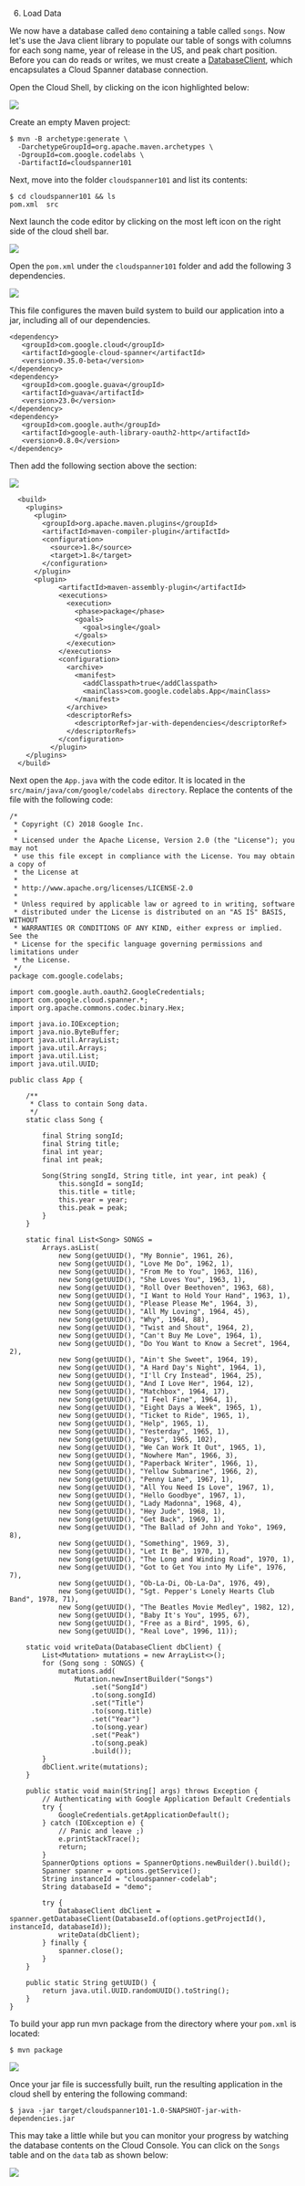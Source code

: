 6. Load Data

We now have a database called `demo` containing a table called `songs`. Now let's use the Java client library to populate our table of songs with columns for each song name, year of release in the US, and peak chart position. Before you can do reads or writes, we must create a [DatabaseClient](http://googlecloudplatform.github.io/google-cloud-java/latest/apidocs/com/google/cloud/spanner/DatabaseClient.html), which encapsulates a Cloud Spanner database connection.

Open the Cloud Shell, by clicking on the icon highlighted below:

![](https://codelabs.developers.google.com/codelabs/cloud-spanner-first-steps-java/img/5f575154c1e91396.png)

Create an empty Maven project:

```
$ mvn -B archetype:generate \
  -DarchetypeGroupId=org.apache.maven.archetypes \
  -DgroupId=com.google.codelabs \
  -DartifactId=cloudspanner101
```

Next, move into the folder `cloudspanner101` and list its contents:

```
$ cd cloudspanner101 && ls
pom.xml  src
```

Next launch the code editor by clicking on the most left icon on the right side of the cloud shell bar.

![](https://codelabs.developers.google.com/codelabs/cloud-spanner-first-steps-java/img/f35d0781c2a73cf0.png)

Open the `pom.xml` under the `cloudspanner101` folder and add the following 3 dependencies.

![](https://codelabs.developers.google.com/codelabs/cloud-spanner-first-steps-java/img/959419e9547f91e1.png)

This file configures the maven build system to build our application into a jar, including all of our dependencies.

```
<dependency>
   <groupId>com.google.cloud</groupId>
   <artifactId>google-cloud-spanner</artifactId>
   <version>0.35.0-beta</version>
</dependency>
<dependency>
   <groupId>com.google.guava</groupId>
   <artifactId>guava</artifactId>
   <version>23.0</version>
</dependency>
<dependency>
   <groupId>com.google.auth</groupId>
   <artifactId>google-auth-library-oauth2-http</artifactId>
   <version>0.8.0</version>
</dependency>
```

Then add the following <build> section above the <dependencies> section:

![](https://codelabs.developers.google.com/codelabs/cloud-spanner-first-steps-java/img/bf033cdb6832a658.png)

```
  <build>
    <plugins>
      <plugin>
        <groupId>org.apache.maven.plugins</groupId>
        <artifactId>maven-compiler-plugin</artifactId>
        <configuration>
          <source>1.8</source>
          <target>1.8</target>
        </configuration>
      </plugin>
      <plugin>
            <artifactId>maven-assembly-plugin</artifactId>
            <executions>
              <execution>
                <phase>package</phase>
                <goals>
                  <goal>single</goal>
                </goals>
              </execution>
            </executions>
            <configuration>
              <archive>
                <manifest>
                  <addClasspath>true</addClasspath>
                  <mainClass>com.google.codelabs.App</mainClass>
                </manifest>
              </archive>
              <descriptorRefs>
                <descriptorRef>jar-with-dependencies</descriptorRef>
              </descriptorRefs>
            </configuration>
          </plugin> 
    </plugins>
  </build>
```

Next open the `App.java` with the code editor. It is located in the `src/main/java/com/google/codelabs directory`. Replace the contents of the file with the following code:

```
/*
 * Copyright (C) 2018 Google Inc.
 *
 * Licensed under the Apache License, Version 2.0 (the "License"); you may not
 * use this file except in compliance with the License. You may obtain a copy of
 * the License at
 *
 * http://www.apache.org/licenses/LICENSE-2.0
 *
 * Unless required by applicable law or agreed to in writing, software
 * distributed under the License is distributed on an "AS IS" BASIS, WITHOUT
 * WARRANTIES OR CONDITIONS OF ANY KIND, either express or implied. See the
 * License for the specific language governing permissions and limitations under
 * the License.
 */
package com.google.codelabs;

import com.google.auth.oauth2.GoogleCredentials;
import com.google.cloud.spanner.*;
import org.apache.commons.codec.binary.Hex;

import java.io.IOException;
import java.nio.ByteBuffer;
import java.util.ArrayList;
import java.util.Arrays;
import java.util.List;
import java.util.UUID;

public class App {

    /**
     * Class to contain Song data.
     */
    static class Song {

        final String songId;
        final String title;
        final int year;
        final int peak;

        Song(String songId, String title, int year, int peak) {
            this.songId = songId;
            this.title = title;
            this.year = year;
            this.peak = peak;
        }
    }

    static final List<Song> SONGS =
        Arrays.asList(
            new Song(getUUID(), "My Bonnie", 1961, 26),
            new Song(getUUID(), "Love Me Do", 1962, 1),
            new Song(getUUID(), "From Me to You", 1963, 116),
            new Song(getUUID(), "She Loves You", 1963, 1),
            new Song(getUUID(), "Roll Over Beethoven", 1963, 68),
            new Song(getUUID(), "I Want to Hold Your Hand", 1963, 1),
            new Song(getUUID(), "Please Please Me", 1964, 3),
            new Song(getUUID(), "All My Loving", 1964, 45),
            new Song(getUUID(), "Why", 1964, 88),
            new Song(getUUID(), "Twist and Shout", 1964, 2),
            new Song(getUUID(), "Can't Buy Me Love", 1964, 1),
            new Song(getUUID(), "Do You Want to Know a Secret", 1964, 2),
            new Song(getUUID(), "Ain't She Sweet", 1964, 19),
            new Song(getUUID(), "A Hard Day's Night", 1964, 1),
            new Song(getUUID(), "I'll Cry Instead", 1964, 25),
            new Song(getUUID(), "And I Love Her", 1964, 12),
            new Song(getUUID(), "Matchbox", 1964, 17),
            new Song(getUUID(), "I Feel Fine", 1964, 1),
            new Song(getUUID(), "Eight Days a Week", 1965, 1),
            new Song(getUUID(), "Ticket to Ride", 1965, 1),
            new Song(getUUID(), "Help", 1965, 1),
            new Song(getUUID(), "Yesterday", 1965, 1),
            new Song(getUUID(), "Boys", 1965, 102),
            new Song(getUUID(), "We Can Work It Out", 1965, 1),
            new Song(getUUID(), "Nowhere Man", 1966, 3),
            new Song(getUUID(), "Paperback Writer", 1966, 1),
            new Song(getUUID(), "Yellow Submarine", 1966, 2),
            new Song(getUUID(), "Penny Lane", 1967, 1),
            new Song(getUUID(), "All You Need Is Love", 1967, 1),
            new Song(getUUID(), "Hello Goodbye", 1967, 1),
            new Song(getUUID(), "Lady Madonna", 1968, 4),
            new Song(getUUID(), "Hey Jude", 1968, 1),
            new Song(getUUID(), "Get Back", 1969, 1),
            new Song(getUUID(), "The Ballad of John and Yoko", 1969, 8),
            new Song(getUUID(), "Something", 1969, 3),
            new Song(getUUID(), "Let It Be", 1970, 1),
            new Song(getUUID(), "The Long and Winding Road", 1970, 1),
            new Song(getUUID(), "Got to Get You into My Life", 1976, 7),
            new Song(getUUID(), "Ob-La-Di, Ob-La-Da", 1976, 49),
            new Song(getUUID(), "Sgt. Pepper's Lonely Hearts Club Band", 1978, 71),
            new Song(getUUID(), "The Beatles Movie Medley", 1982, 12),
            new Song(getUUID(), "Baby It's You", 1995, 67),
            new Song(getUUID(), "Free as a Bird", 1995, 6),
            new Song(getUUID(), "Real Love", 1996, 11));

    static void writeData(DatabaseClient dbClient) {
        List<Mutation> mutations = new ArrayList<>();
        for (Song song : SONGS) {
            mutations.add(
                Mutation.newInsertBuilder("Songs")
                    .set("SongId")
                    .to(song.songId)
                    .set("Title")
                    .to(song.title)
                    .set("Year")
                    .to(song.year)
                    .set("Peak")
                    .to(song.peak)
                    .build());
        }
        dbClient.write(mutations);
    }

    public static void main(String[] args) throws Exception {
        // Authenticating with Google Application Default Credentials
        try {
            GoogleCredentials.getApplicationDefault();
        } catch (IOException e) {
            // Panic and leave ;)
            e.printStackTrace();
            return;
        }
        SpannerOptions options = SpannerOptions.newBuilder().build();
        Spanner spanner = options.getService();
        String instanceId = "cloudspanner-codelab";
        String databaseId = "demo";

        try {
            DatabaseClient dbClient = spanner.getDatabaseClient(DatabaseId.of(options.getProjectId(), instanceId, databaseId));
            writeData(dbClient);
        } finally {
            spanner.close();
        }
    }

    public static String getUUID() {
        return java.util.UUID.randomUUID().toString();
    }
}
```

To build your app run mvn package from the directory where your `pom.xml` is located:

```
$ mvn package
```
![](https://codelabs.developers.google.com/codelabs/cloud-spanner-first-steps-java/img/61734e11100a9882.png)

Once your jar file is successfully built, run the resulting application in the cloud shell by entering the following command:

```
$ java -jar target/cloudspanner101-1.0-SNAPSHOT-jar-with-dependencies.jar
```

This may take a little while but you can monitor your progress by watching the database contents on the Cloud Console. You can click on the `Songs` table and on the `data` tab as shown below:

![](https://codelabs.developers.google.com/codelabs/cloud-spanner-first-steps-java/img/3864dd744f8097ce.png)